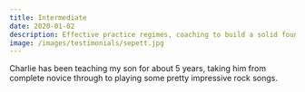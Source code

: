 ```yaml
---
title: Intermediate
date: 2020-01-02
description: Effective practice regimes, coaching to build a solid foundation of technique and repertoire, ways to improve your improvisation and composition skills.
image: /images/testimonials/sepett.jpg
---
```


Charlie has been teaching my son for about 5 years, taking him from complete novice through to playing some pretty impressive rock songs.

